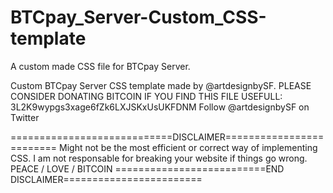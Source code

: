 # BTCpay_Server-Custom_CSS-template
A custom made CSS file for BTCpay Server. 

Custom BTCpay Server CSS template made by @artdesignbySF.
PLEASE CONSIDER DONATING BITCOIN IF YOU FIND THIS FILE USEFULL: 3L2K9wypgs3xage6fZk6LXJSKxUsUKFDNM
Follow @artdesignbySF on Twitter

============================DISCLAIMER=========================
Might not be the most efficient or correct way of implementing
CSS. I am not responsable for breaking your website if things
go wrong. PEACE / LOVE / BITCOIN
==========================END DISCLAIMER========================
